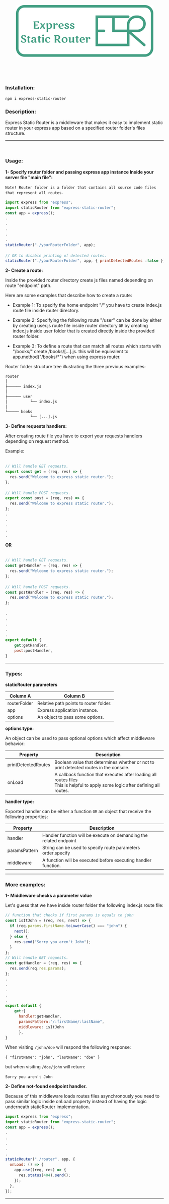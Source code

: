 <p align="center">
<img align="center" src="https://github.com/mohammad0-0ahmad/express-static-router/blob/main/logo.png?raw=true"/>
</p>
<br/><br/><br/>

### Installation:

```sh
npm i express-static-router
```

### Description:

Express Static Router is a middleware that makes it easy to implement static router in your express app based on a specified router folder's files structure.

---

<br/>

### Usage:

**1- Specify router folder and passing express app instance Inside your server file "main file":**

`Note! Router folder is a folder that contains all source code files that represent all routes.`

```javascript
import express from "express";
import staticRouter from "express-static-router";
const app = express();
.
.
.
.
.
staticRouter("./yourRouterFolder", app);

// OR to disable printing of detected routes.
staticRouter("./yourRouterFolder", app, { printDetectedRoutes :false });
```

**2- Create a route:**

Inside the provided router directory create js files named depending on route "endpoint" path.

Here are some examples that describe how to create a route:

- Example 1:
  To specify the home endpoint "/" you have to create index.js route file inside router directory.
  <br/>

- Example 2:
  Specifying the following route "/user" can be done by either by creating user.js route file inside router directory `OR` by creating index.js inside user folder that is created directly inside the provided router folder.
  <br/>

- Example 3:
  To define a route that can match all routes which starts with "/books/" create /books/[...].js. this will be equivalent to app.method("/books/\*") when using express router.

Router folder structure tree illustrating the three previous examples:

```
router
│
├────── index.js
│
├────── user
│          └── index.js
│
└───── books
           └── [...].js
```

**3- Define requests handlers:**

After creating route file you have to export your requests handlers depending on request method.

Example:

```javascript

// Will handle GET requests.
export const get = (req, res) => {
  res.send("Welcome to express static router.");
};

// Will handle POST requests.
export const post = (req, res) => {
  res.send("Welcome to express static router.");
};
.
.
.
.
.
```

**OR**

```javascript

// Will handle GET requests.
const getHandler = (req, res) => {
  res.send("Welcome to express static router.");
};

// Will handle POST requests.
const postHandler = (req, res) => {
  res.send("Welcome to express static router.");
};

.
.
.
.
.
export default {
    get:getHandler,
    post:postHandler,
}
```

---

### Types:

**staticRouter parameters**

| Column A     | Column B                               |
| ------------ | -------------------------------------- |
| routerFolder | Relative path points to router folder. |
| app          | Express application instance.          |
| options      | An object to pass some options.        |

**options type:**

An object can be used to pass optional options which affect middleware behavior:

| Property            | Description                                                                                                                           |
| ------------------- | ------------------------------------------------------------------------------------------------------------------------------------- |
| printDetectedRoutes | Boolean value that determines whether or not to print detected routes in the console.                                                 |
| onLoad              | A callback function that executes after loading all routes files <br/> This is helpful to apply some logic after defining all routes. |

**handler type:**

Exported handler can be either a function `OR` an object that receive the following properties:

| Property      | Description                                                        |
| ------------- | ------------------------------------------------------------------ |
| handler       | Handler function will be execute on demanding the related endpoint |
| paramsPattern | String can be used to specify route parameters order.specify       |
| middleware    | A function will be executed before executing handler function.     |

---

### More examples:

**1- Middleware checks a parameter value**

Let's guess that we have inside router folder the following index.js route file:

```javascript
// function that checks if first params is equals to john
const isItJohn = (req, res, next) => {
  if (req.params.firstName.toLowerCase() === "john") {
    next();
  } else {
    res.send("Sorry you aren't John");
  }
};
// Will handle GET requests.
const getHandler = (req, res) => {
  res.send(req.res.params);
};
.
.
.
.
.
export default {
    get:{
      handler:getHandler,
      paramsPattern:"/:firstName/:lastName",
      middleware: isItJohn
      },
}

```

When visiting `/john/doe` will respond the following response:

`{ "firstName": "john", "lastName": "doe" }`

but when visiting `/doe/john` will return:

`Sorry you aren't John`

**2- Define not-found endpoint handler.**

Because of this middleware loads routes files asynchronously you need to pass similar logic inside onLoad property instead of having the logic underneath staticRouter implementation.

```javascript
import express from "express";
import staticRouter from "express-static-router";
const app = express();
.
.
.
.
.
staticRouter("./router", app, {
  onLoad: () => {
    app.use((req, res) => {
      res.status(404).send();
    });
  },
});
```

---

